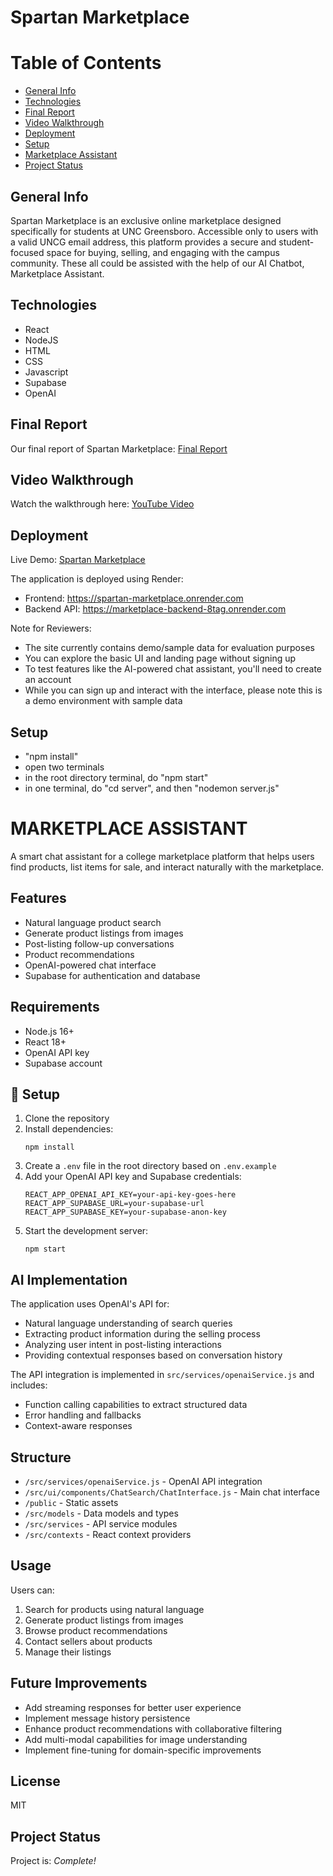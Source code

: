 # Spartan Marketplace

# Table of Contents

- [General Info](#general-info)
- [Technologies](#technologies)
- [Final Report](#finalreport)
- [Video Walkthrough](#videowalkthrough)
- [Deployment](#deployment)
- [Setup](#setup)
- [Marketplace Assistant](#marketplace-assistant)
- [Project Status](#project-status)


## General Info

Spartan Marketplace is an exclusive online marketplace designed specifically for students at UNC Greensboro. Accessible only to users with a valid UNCG email address, this platform provides a secure and student-focused space for buying, selling, and engaging with the campus community. These all could be assisted with the help of our AI Chatbot, Marketplace Assistant.

## Technologies

- React
- NodeJS
- HTML
- CSS
- Javascript
- Supabase
- OpenAI

## Final Report 

Our final report of Spartan Marketplace: [Final Report](https://docs.google.com/document/d/1Sn_Q7ohpRkc4gQnwGkh3GCW2SYAUOVckiIAPf9azCJc/edit?usp=sharing) 

## Video Walkthrough

Watch the walkthrough here: [YouTube Video](https://youtu.be/5FPOsDh9m3A)

## Deployment

Live Demo: [Spartan Marketplace](https://spartan-marketplace.onrender.com)

The application is deployed using Render:

- Frontend: https://spartan-marketplace.onrender.com
- Backend API: https://marketplace-backend-8tag.onrender.com

Note for Reviewers:

- The site currently contains demo/sample data for evaluation purposes
- You can explore the basic UI and landing page without signing up
- To test features like the AI-powered chat assistant, you'll need to create an account
- While you can sign up and interact with the interface, please note this is a demo environment with sample data

## Setup

- "npm install"
- open two terminals
- in the root directory terminal, do "npm start"
- in one terminal, do "cd server", and then "nodemon server.js"

# MARKETPLACE ASSISTANT

A smart chat assistant for a college marketplace platform that helps users find products, list items for sale, and interact naturally with the marketplace.

## Features

- Natural language product search
- Generate product listings from images
- Post-listing follow-up conversations
- Product recommendations
- OpenAI-powered chat interface
- Supabase for authentication and database

## Requirements

- Node.js 16+
- React 18+
- OpenAI API key
- Supabase account

## 🔧 Setup

1. Clone the repository
2. Install dependencies:
   ```
   npm install
   ```
3. Create a `.env` file in the root directory based on `.env.example`
4. Add your OpenAI API key and Supabase credentials:
   ```
   REACT_APP_OPENAI_API_KEY=your-api-key-goes-here
   REACT_APP_SUPABASE_URL=your-supabase-url
   REACT_APP_SUPABASE_KEY=your-supabase-anon-key
   ```
5. Start the development server:
   ```
   npm start
   ```

## AI Implementation

The application uses OpenAI's API for:

- Natural language understanding of search queries
- Extracting product information during the selling process
- Analyzing user intent in post-listing interactions
- Providing contextual responses based on conversation history

The API integration is implemented in `src/services/openaiService.js` and includes:

- Function calling capabilities to extract structured data
- Error handling and fallbacks
- Context-aware responses

## Structure

- `/src/services/openaiService.js` - OpenAI API integration
- `/src/ui/components/ChatSearch/ChatInterface.js` - Main chat interface
- `/public` - Static assets
- `/src/models` - Data models and types
- `/src/services` - API service modules
- `/src/contexts` - React context providers

## Usage

Users can:

1. Search for products using natural language
2. Generate product listings from images
3. Browse product recommendations
4. Contact sellers about products
5. Manage their listings

## Future Improvements

- Add streaming responses for better user experience
- Implement message history persistence
- Enhance product recommendations with collaborative filtering
- Add multi-modal capabilities for image understanding
- Implement fine-tuning for domain-specific improvements

## License

MIT

## Project Status

Project is: _Complete!_
